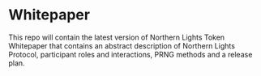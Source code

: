 # Whitepaper
This repo will contain the latest version of Northern Lights Token Whitepaper that contains an abstract description of Northern Lights Protocol, participant roles and interactions, PRNG methods and a release plan.
